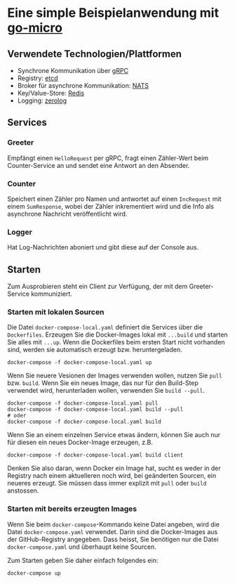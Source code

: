 # Eine simple Beispielanwendung mit [go-micro](https://github.com/micro/go-micro)

## Verwendete Technologien/Plattformen

-   Synchrone Kommunikation über [gRPC](https://grpc.io/)
-   Registry: [etcd](https://etcd.io/)
-   Broker für asynchrone Kommunikation: [NATS](https://nats.io/)
-   Key/Value-Store: [Redis](https://redis.io/)
-   Logging: [zerolog](https://github.com/rs/zerolog)

## Services

### Greeter

Empfängt einen `HelloRequest` per gRPC, fragt einen Zähler-Wert beim Counter-Service an
und sendet eine Antwort an den Absender.

### Counter

Speichert einen Zähler pro Namen und antwortet auf einen `IncRequest` mit einem
`SumResponse`, wobei der Zähler inkrementiert wird und die Info als asynchrone
Nachricht veröffentlicht wird.

### Logger

Hat Log-Nachrichten aboniert und gibt diese auf der Console aus.

## Starten

Zum Ausprobieren steht ein Client zur Verfügung, der mit dem Greeter-Service kommuniziert.

### Starten mit lokalen Sourcen

Die Datei `docker-compose-local.yaml` definiert die Services über die `Dockerfiles`.
Erzeugen Sie die Docker-Images lokal mit `...build` und starten Sie alles mit `...up`.
Wenn die Dockerfiles beim ersten Start nicht vorhanden sind, werden sie automatisch
erzeugt bzw. heruntergeladen.

```
docker-compose -f docker-compose-local.yaml up
```

Wenn Sie neuere Vesionen der Images verwenden wollen, nutzen Sie `pull` bzw. `build`.
Wenn Sie ein neues Image, das nur für den Build-Step verwendet wird, herunterladen
wollen, verwenden Sie `build --pull`.

```
docker-compose -f docker-compose-local.yaml pull
docker-compose -f docker-compose-local.yaml build --pull
# oder
docker-compose -f docker-compose-local.yaml build
```

Wenn Sie an einem einzelnen Service etwas ändern, können Sie auch nur für diesen
ein neues Docker-Image erzeugen, z.B.

```
docker-compose -f docker-compose-local.yaml build client
```

Denken Sie also daran, wenn Docker ein Image hat, sucht es weder in der Registry
nach einem aktuelleren noch wird, bei geänderten Sourcen, ein neueres erzeugt.
Sie müssen dass immer explizit mit `pull` oder `build` anstossen.

### Starten mit bereits erzeugten Images

Wenn Sie beim `docker-compose`-Kommando keine Datei angeben, wird die Datei `docker-compose.yaml`
verwendet. Darin sind die Docker-Images aus der GitHub-Registry angegeben. Dass heisst, Sie benötigen nur die Datei `docker-compose.yaml` und überhaupt keine Sourcen.

Zum Starten geben Sie daher einfach folgendes ein:

```
docker-compose up
```
